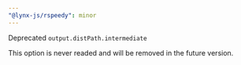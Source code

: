 ```yaml
---
"@lynx-js/rspeedy": minor
---
```


Deprecated `output.distPath.intermediate`

This option is never readed and will be removed in the future version.
